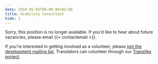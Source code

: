 ```yaml
---
date: 2018-05-01T00:00:00+02:00
title: Usability Consultant
hide: 1
---
```


Sorry, this position is no longer available. If you'd like to hear about
future vacancies, please email {{< contactemail >}}.

If you're interested in getting involved as a volunteer, please [join
the development mailing
list](https://lists.sourceforge.net/lists/listinfo/briar-devel).
Translators can volunteer through our [Transifex
project](https://transifex.com/otf/briar).
